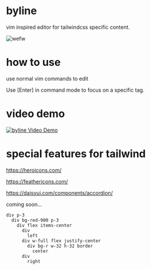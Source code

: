 # byline

vim inspired editor for tailwindcss specific content.

![wefw](https://i.imgur.com/gQPd0kO.png)

# how to use

use normal vim commands to edit 

Use [Enter] in command mode to focus on a specific tag.

# video demo

[![byline Video Demo](https://img.youtube.com/vi/E0dd9SzI9Ro/0.jpg)](https://www.youtube.com/watch?v=E0dd9SzI9Ro)

# special features for tailwind

https://heroicons.com/

https://feathericons.com/

https://daisyui.com/components/accordion/

coming soon...

```
div p-3
  div bg-red-900 p-3 
    div flex items-center 
      div 
        left
      div w-full flex justify-center 
        div bg-r w-32 h-32 border 
          center 
      div
        right
```
